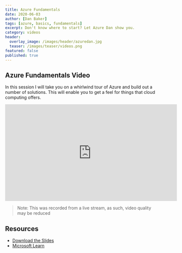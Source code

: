 ```yaml
---
title: Azure Fundamentals
date: 2020-06-03
author: [Dan Baker]
tags: [azure, basics, fundamentals]
excerpt: Don't know where to start? Let Azure Dan show you.
category: videos
header:
  overlay_image: /images/header/azuredan.jpg
  teaser: /images/teaser/videos.png
featured: false
published: true
---
```


## Azure Fundamentals Video

In this session I will take you on a whirlwind tour of Azure and build out a number of solutions. This will enable you to get a feel for things that cloud computing offers.

<iframe width="560" height="315" src="https://www.youtube.com/embed/e10zHCoF4n0?rel=0" frameborder="0" allow="autoplay; encrypted-media" allowfullscreen></iframe>

> Note: This was recorded from a live stream, as such, video quality may be reduced

## Resources

* [Download the Slides](https://1drv.ms/p/s!AtMM4n9Lb8PKkeglFr3uuW6OsHLoww?e=tWDR1h)
* [Microsoft Learn](https://docs.microsoft.com/learn/paths/azure-fundamentals/)
